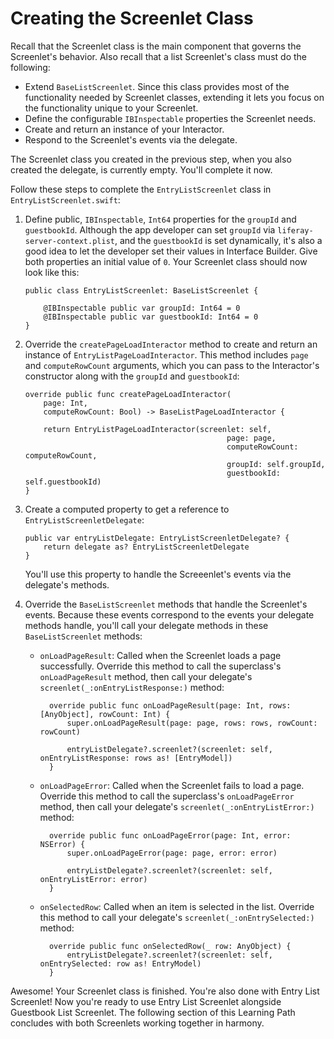 # Creating the Screenlet Class

Recall that the Screenlet class is the main component that governs the 
Screenlet's behavior. Also recall that a list Screenlet's class must do the 
following: 

-   Extend `BaseListScreenlet`. Since this class provides most of the 
    functionality needed by Screenlet classes, extending it lets you focus on 
    the functionality unique to your Screenlet.
-   Define the configurable `IBInspectable` properties the Screenlet needs. 
-   Create and return an instance of your Interactor. 
-   Respond to the Screenlet's events via the delegate. 

The Screenlet class you created in the previous step, when you also created the 
delegate, is currently empty. You'll complete it now. 

Follow these steps to complete the `EntryListScreenlet` class in 
`EntryListScreenlet.swift`: 

1.  Define public, `IBInspectable`, `Int64` properties for the `groupId` and 
    `guestbookId`. Although the app developer can set `groupId` via 
    `liferay-server-context.plist`, and the `guestbookId` is set dynamically, 
    it's also a good idea to let the developer set their values in Interface 
    Builder. Give both properties an initial value of `0`. Your Screenlet class 
    should now look like this: 

        public class EntryListScreenlet: BaseListScreenlet {

            @IBInspectable public var groupId: Int64 = 0
            @IBInspectable public var guestbookId: Int64 = 0
        }

2.  Override the `createPageLoadInteractor` method to create and return an 
    instance of `EntryListPageLoadInteractor`. This method includes `page` and 
    `computeRowCount` arguments, which you can pass to the Interactor's 
    constructor along with the `groupId` and `guestbookId`: 

        override public func createPageLoadInteractor(
            page: Int,
            computeRowCount: Bool) -> BaseListPageLoadInteractor {
        
            return EntryListPageLoadInteractor(screenlet: self,
                                                     page: page,
                                                     computeRowCount: computeRowCount,
                                                     groupId: self.groupId,
                                                     guestbookId: self.guestbookId)
        }


3.  Create a computed property to get a reference to 
    `EntryListScreenletDelegate`: 

        public var entryListDelegate: EntryListScreenletDelegate? {
            return delegate as? EntryListScreenletDelegate
        }

    You'll use this property to handle the Screeenlet's events via the 
    delegate's methods. 

4.  Override the `BaseListScreenlet` methods that handle the Screenlet's events. 
    Because these events correspond to the events your delegate methods handle, 
    you'll call your delegate methods in these `BaseListScreenlet` methods: 

    - `onLoadPageResult`: Called when the Screenlet loads a page successfully. 
      Override this method to call the superclass's `onLoadPageResult` method, 
      then call your delegate's `screenlet(_:onEntryListResponse:)` method:

            override public func onLoadPageResult(page: Int, rows: [AnyObject], rowCount: Int) {
                super.onLoadPageResult(page: page, rows: rows, rowCount: rowCount)

                entryListDelegate?.screenlet?(screenlet: self, onEntryListResponse: rows as! [EntryModel])
            }

    - `onLoadPageError`: Called when the Screenlet fails to load a page. 
      Override this method to call the superclass's `onLoadPageError` method, 
      then call your delegate's `screenlet(_:onEntryListError:)` method: 

            override public func onLoadPageError(page: Int, error: NSError) {
                super.onLoadPageError(page: page, error: error)

                entryListDelegate?.screenlet?(screenlet: self, onEntryListError: error)
            }

    - `onSelectedRow`: Called when an item is selected in the list. Override 
      this method to call your delegate's `screenlet(_:onEntrySelected:)` 
      method: 

            override public func onSelectedRow(_ row: AnyObject) {
                entryListDelegate?.screenlet?(screenlet: self, onEntrySelected: row as! EntryModel)
            }

Awesome! Your Screenlet class is finished. You're also done with Entry List 
Screenlet! Now you're ready to use Entry List Screenlet alongside Guestbook List 
Screenlet. The following section of this Learning Path concludes with both 
Screenlets working together in harmony. 
